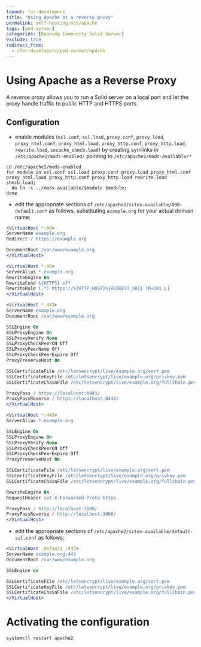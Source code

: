 ```yaml
---
layout: for-developers
title: "Using Apache as a reverse proxy"
permalink: self-hosting/nss/apache
tags: [pod-server]
categories: [Running Community Solid Server]
exclude: true
redirect_from:
  - /for-developers/pod-server/apache
---
```


# Using Apache as a Reverse Proxy
A reverse proxy allows you to run a Solid server on a local port
and let the proxy handle traffic to public HTTP and HTTPS ports.

## Configuration
* enable modules
  (`ssl.conf`, `ssl.load`, `proxy.conf`, `proxy.load`, `proxy_html.conf`, `proxy_html.load`, `proxy_http.conf`, `proxy_http.load`, `rewrite.load`, `socache_shmcb.load`)
  by creating symlinks in `/etc/apache2/mods-enabled/` pointing to `/etc/apache2/mods-available/*`
```shell
cd /etc/apache2/mods-enabled
for module in ssl.conf ssl.load proxy.conf proxy.load proxy_html.conf proxy_html.load proxy_http.conf proxy_http.load rewrite.load shmcb.load;
  do ln -s ../mods-available/$module $module;
done
```
* edit the appropriate sections of `/etc/apache2/sites-available/000-default.conf` as follows, substituting `example.org` for your actual domain name:

```apache
<VirtualHost *:80>
ServerName example.org
Redirect / https://example.org

DocumentRoot /var/www/example.org
</VirtualHost>

<VirtualHost *:80>
ServerAlias *.example.org
RewriteEngine On
RewriteCond %{HTTPS} off
RewriteRule (.*) https://%{HTTP_HOST}%{REQUEST_URI} [R=301,L]
</VirtualHost>

<VirtualHost *.443>
ServerName example.org
DocumentRoot /var/www/example.org

SSLEngine On
SSLProxyEngine On
SSLProxyVerify None
SSLProxyCheckPeerCN Off
SSLProxyPeerName Off
SSLProxyCheckPeerExpire Off
ProxyPreserveHost On

SSLCertificateFile /etc/letsencrypt/live/example.org/cert.pem
SSLCertificateKeyFile /etc/letsencrypt/live/example.org/privkey.pem
SSLCertificateChainFile /etc/letsencrypt/live/example.org/fullchain.pem

ProxyPass / https://localhost:8443/
ProxyPassReverse / https://localhost:8443/
</VirtualHost>

<VirtualHost *:443>
ServerAlias *.example.org

SSLEngine On
SSLProxyEngine On
SSLProxyVerify None
SSLProxyCheckPeerCN Off
SSLProxyCheckPeerExpire Off
ProxyPreserveHost On

SSLCertificateFile /etc/letsencrypt/live/example.org/cert.pem
SSLCertificateKeyFile /etc/letsencrypt/live/example.org/privkey.pem
SSLCertificateChainFile /etc/letsencrypt/live/example.org/fullchain.pem

RewriteEngine On
RequestHeader set X-Forwarded-Proto https

ProxyPass / http://localhost:3000/
ProxyPassReverse / http://localhost:3000/
</VirtualHost>
```

* edit the appropriate sections of `/etc/apache2/sites-available/default-ssl.conf` as follows:

```apache
<VirtualHost _default_:443>
ServerName example.org:443
DocumentRoot /var/www/example.org

SSLEngine on

SSLCertificateFile /etc/letsencrypt/live/example.org/cert.pem
SSLCertificateKeyFile /etc/letsencrypt/live/example.org/privkey.pem
SSLCertificateChainFile /etc/letsencrypt/live/example.org/fullchain.pem
</VirtualHost>
```

# Activating the configuration
```shell
systemctl restart apache2
```
